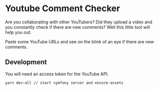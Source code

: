 # Youtube Comment Checker

Are you collaborating with other YouTubers? Did they upload a video and you constantly check if there are new comments? Well this little tool will help you out.

Paste some YouTube URLs and see on the blink of an eye if there are new comments.

## Development 

You will need an access token for the YouTube API.

```bash
yarn dev:all // start symfony server and encore-assets
```
